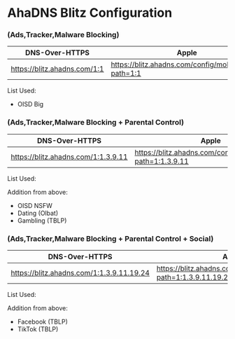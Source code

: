 # AhaDNS Blitz Configuration

### (Ads,Tracker,Malware Blocking)

| DNS-Over-HTTPS | Apple |
| --- | --- |
| https://blitz.ahadns.com/1:1 | https://blitz.ahadns.com/config/mobileconfig?path=1:1 |

List Used:
- OISD Big


### (Ads,Tracker,Malware Blocking + Parental Control)

| DNS-Over-HTTPS | Apple |
| --- | --- |
| https://blitz.ahadns.com/1:1.3.9.11 | https://blitz.ahadns.com/config/mobileconfig?path=1:1.3.9.11 |

List Used:

Addition from above:
- OISD NSFW
- Dating (Olbat)
- Gambling (TBLP)

### (Ads,Tracker,Malware Blocking + Parental Control + Social)

| DNS-Over-HTTPS | Apple |
| --- | --- |
| https://blitz.ahadns.com/1:1.3.9.11.19.24 | https://blitz.ahadns.com/config/mobileconfig?path=1:1.3.9.11.19.24 |

List Used:

Addition from above:
- Facebook (TBLP)
- TikTok (TBLP)
